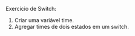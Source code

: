 Exercicio de Switch:  
      
1) Criar uma variável time.
2) Agregar times de dois estados em um switch.

